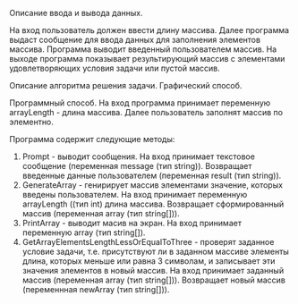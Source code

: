 Описание ввода и вывода данных.

На вход пользователь должен ввести длину массива.
Далее программа выдаст сообщение для ввода данных для заполнения элементов массива.
Программа выводит введенный пользователем массив.
На выходе программа показывает результирующий массив с элементами удовлетворяющих условия задачи или пустой массив.

Описание алгоритма решения задачи.
Графический способ.

Программный способ.
На вход программа принимает переменную arrayLength - длина массива.
Далее пользователь заполнят массив по элементно.

Программа содержит следующие методы:
1. Prompt - выводит сообщения. На вход принимает текстовое сообщение (переменная message (тип string)). Возвращает введенные данные пользователем (переменная result (тип string)).
2. GenerateArray - генирирует массив элементами значение, которых введены пользователем. На вход принимает переменную arrayLength ((тип int) длина массива. Возвращает сформированный массив (переменная array (тип string[])).
3. PrintArray - выводит масив на экран. На вход принимает переменную array (тип string[]).
4. GetArrayElementsLengthLessOrEqualToThree - проверят заданное условие задачи, т.е. присутствуют ли в заданном массиве элементы длина, которых меньше или равна 3 символам, и записывает эти значения элементов в новый массив. На вход принимает заданный массив (переменная array (тип string[])). Возвращает новый массив (переменнная newArray (тип string[])).
